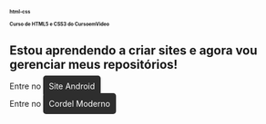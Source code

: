 # html-css
 
 <h1>Curso de HTML5 e CSS3 do CursoemVideo</h1>


<h2>Estou aprendendo a criar sites e agora vou gerenciar meus repositórios!</h2>
<p>Entre no <a href="https://jonasvlima.github.io/html-css/desafios/d010/android" target="_blank" class="one"> Site Android</a></p>
<p>Entre no <a href="https://jonasvlima.github.io/html-css/desafios/d012/" target="_blank" class="one">Cordel Moderno</a></p>


<style>
    h1 {
        font-size: 0.6em
    }

    a.one {
        color: white;
        background-color: rgb(46, 46, 46);
        border-radius: 5px;
        text-decoration: none;
        padding: 10px;
    }

    a.one:hover {
        color: white;
        background-color: rgb(70, 70, 70);
    }
</style>
